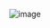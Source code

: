 ![image](https://media0.giphy.com/media/13HgwGsXF0aiGY/giphy.gif?cid=ecf05e47a2uqh5hzcqg5kks0osbirwjhuueccbpein1yvxvp&ep=v1_gifs_search&rid=giphy.gif&ct=g)
